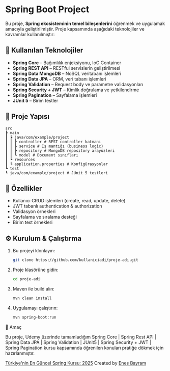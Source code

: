 # Spring Boot Project

Bu proje, **Spring ekosisteminin temel bileşenlerini** öğrenmek ve uygulamak amacıyla geliştirilmiştir. Proje kapsamında aşağıdaki teknolojiler ve kavramlar kullanılmıştır:

## 🚀 Kullanılan Teknolojiler
- **Spring Core** – Bağımlılık enjeksiyonu, IoC Container
- **Spring REST API** – RESTful servislerin geliştirilmesi
- **Spring Data MongoDB** – NoSQL veritabanı işlemleri
- **Spring Data JPA** – ORM, veri tabanı işlemleri
- **Spring Validation** – Request body ve parametre validasyonları
- **Spring Security + JWT** – Kimlik doğrulama ve yetkilendirme
- **Spring Pagination** – Sayfalama işlemleri
- **JUnit 5** – Birim testler

## 📂 Proje Yapısı
```
src
┣ main
┃ ┣ java/com/example/project
┃ ┃ ┣ controller # REST controller katmanı
┃ ┃ ┣ service # İş mantığı (business logic)
┃ ┃ ┣ repository # MongoDB repository arayüzleri
┃ ┃ ┗ model # Document sınıfları
┃ ┗ resources
┃ ┗ application.properties # Konfigürasyonlar
┗ test
┗ java/com/example/project # JUnit 5 testleri
```


## 🔑 Özellikler
- Kullanıcı CRUD işlemleri (create, read, update, delete)
- JWT tabanlı authentication & authorization
- Validasyon örnekleri
- Sayfalama ve sıralama desteği
- Birim test örnekleri

## ⚙️ Kurulum & Çalıştırma
1. Bu projeyi klonlayın:
   ```bash
   git clone https://github.com/kullaniciadi/proje-adi.git
2. Proje klasörüne gidin:
    ```bash
    cd proje-adi
3. Maven ile build alın:
    ```bash
    mvn clean install
3. Uygulamayı çalıştırın:
    ```bash
    mvn spring-boot:run
    
🎯 Amaç

Bu proje, Udemy üzerinde tamamladığım
Spring Core | Spring Rest API | Spring Data JPA | Spring Validation | JUnit5 | Spring Security + JWT | Spring Pagination
kursu kapsamında öğrenilen konuları pratiğe dökmek için hazırlanmıştır.

[Türkiye'nin En Güncel Spring Kursu: 2025](https://www.udemy.com/share/10bZqJ/)
Created by [Enes Bayram](https://www.udemy.com/user/enes-bayram-4/)


